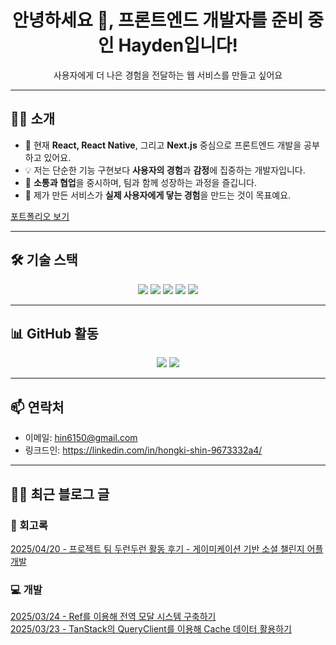 
<h1 align="center">안녕하세요 👋, 프론트엔드 개발자를 준비 중인 Hayden입니다!</h1>
<p align="center">사용자에게 더 나은 경험을 전달하는 웹 서비스를 만들고 싶어요</p>

---

## 👨‍💻 소개
- 🌱 현재 **React, React Native**, 그리고 **Next.js** 중심으로 프론트엔드 개발을 공부하고 있어요.
- 💡 저는 단순한 기능 구현보다 **사용자의 경험**과 **감정**에 집중하는 개발자입니다.
- 🤝 **소통과 협업**을 중시하며, 팀과 함께 성장하는 과정을 즐깁니다.
- 🎯 제가 만든 서비스가 **실제 사용자에게 닿는 경험**을 만드는 것이 목표예요.

[포트폴리오 보기](https://hin6150.oopy.io)

---

## 🛠️ 기술 스택
<p align="center">
  <img src="https://img.shields.io/badge/TypeScript-007ACC?style=flat&logo=typescript" />
  <img src="https://img.shields.io/badge/React-20232A?style=flat&logo=react" />
  <img src="https://img.shields.io/badge/React_Native-61DAFB?style=flat&logo=react" />
  <img src="https://img.shields.io/badge/Next.js-000000?style=flat&logo=next.js" /> 
  <img src="https://img.shields.io/badge/Tailwind CSS-38B2AC?style=flat&logo=tailwind-css" />
</p>

---

## 📊 GitHub 활동
<p align="center">
  <img src="https://github-readme-stats.vercel.app/api?username=hin6150&show_icons=true" />
  <img src="https://github-readme-streak-stats.herokuapp.com?user=hin6150" />
</p>

---

## 📫 연락처
- 이메일: hin6150@gmail.com  
- 링크드인: <https://linkedin.com/in/hongki-shin-9673332a4/>

---

## ✍🏻 최근 블로그 글

### 📘 회고록
[2025/04/20 - 프로젝트 팀 두런두런 활동 후기 - 게이미케이션 기반 소셜 챌린지 어플 개발](https://hin6150.tistory.com/11) <br/>


### 💻 개발
[2025/03/24 - Ref를 이용해 전역 모달 시스템 구축하기](https://hin6150.tistory.com/9) <br/>
[2025/03/23 - TanStack의 QueryClient를 이용해 Cache 데이터 활용하기](https://hin6150.tistory.com/8) <br/>

